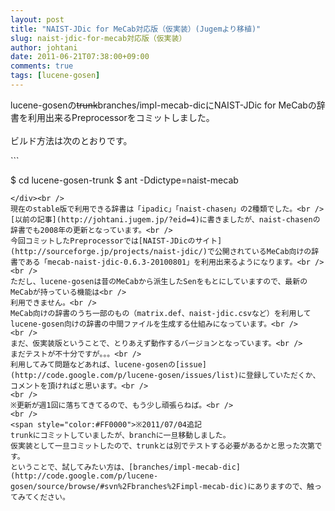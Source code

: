 ```yaml
---
layout: post
title: "NAIST-JDic for MeCab対応版（仮実装）(Jugemより移植)"
slug: naist-jdic-for-mecab対応版（仮実装）
author: johtani
date: 2011-06-21T07:38:00+09:00
comments: true
tags: [lucene-gosen]
---
```

lucene-gosenの~~trunk~~branches/impl-mecab-dicにNAIST-JDic for MeCabの辞書を利用出来るPreprocessorをコミットしました。<br />
<br />
ビルド方法は次のとおりです。<br />
<div class="run_sample">
```

$ cd lucene-gosen-trunk
$ ant -Ddictype=naist-mecab
```
</div><br />
現在のstable版で利用できる辞書は「ipadic」「naist-chasen」の2種類でした。<br />
[以前の記事](http://johtani.jugem.jp/?eid=4)に書きましたが、naist-chasenの辞書でも2008年の更新となっています。<br />
今回コミットしたPreprocessorでは[NAIST-JDicのサイト](http://sourceforge.jp/projects/naist-jdic/)で公開されているMeCab向けの辞書である「mecab-naist-jdic-0.6.3-20100801」を利用出来るようになります。<br />
<br />
ただし、lucene-gosenは昔のMeCabから派生したSenをもとにしていますので、最新のMeCabが持っている機能は<br />
利用できません。<br />
MeCab向けの辞書のうち一部のもの（matrix.def、naist-jdic.csvなど）を利用してlucene-gosen向けの辞書の中間ファイルを生成する仕組みになっています。<br />
<br />
まだ、仮実装版ということで、とりあえず動作するバージョンとなっています。<br />
まだテストが不十分ですが。。。<br />
利用してみて問題などあれば、lucene-gosenの[issue](http://code.google.com/p/lucene-gosen/issues/list)に登録していただくか、コメントを頂ければと思います。<br />
<br />
※更新が週1回に落ちてきてるので、もう少し頑張らねば。<br />
<br />
<span style="color:#FF0000">※2011/07/04追記
trunkにコミットしていましたが、branchに一旦移動しました。
仮実装として一旦コミットしたので、trunkとは別でテストする必要があるかと思った次第です。
ということで、試してみたい方は、[branches/impl-mecab-dic](http://code.google.com/p/lucene-gosen/source/browse/#svn%2Fbranches%2Fimpl-mecab-dic)にありますので、触ってみてください。
